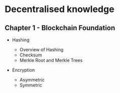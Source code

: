 # Decentralised knowledge

## Chapter 1 - Blockchain Foundation

* Hashing

  * Overview of Hashing
  * Checksum
  * Merkle Root and Merkle Trees

* Encryption

  * Asymmetric
  * Symmetric



